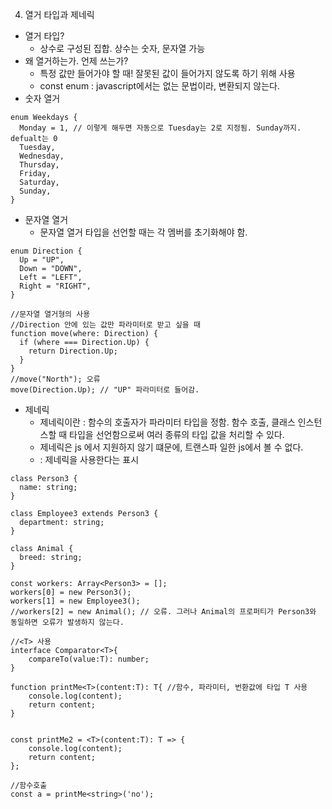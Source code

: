 4. 열거 타입과 제네릭

- 열거 타입?
  - 상수로 구성된 집합. 상수는 숫자, 문자열 가능
- 왜 열거하는가. 언제 쓰는가?
  - 특정 값만 들어가야 할 때! 잘못된 값이 들어가지 않도록 하기 위해 사용
  - const enum : javascript에서는 없는 문법이라, 변환되지 않는다.
- 숫자 열거

```tsx
enum Weekdays {
  Monday = 1, // 이렇게 해두면 자동으로 Tuesday는 2로 지정됨. Sunday까지. defualt는 0
  Tuesday,
  Wednesday,
  Thursday,
  Friday,
  Saturday,
  Sunday,
}
```

- 문자열 열거
  - 문자열 열거 타입을 선언할 때는 각 멤버를 초기화해야 함.

```tsx
enum Direction {
  Up = "UP",
  Down = "DOWN",
  Left = "LEFT",
  Right = "RIGHT",
}

//문자열 열거형의 사용
//Direction 안에 있는 값만 파라미터로 받고 싶을 때
function move(where: Direction) {
  if (where === Direction.Up) {
    return Direction.Up;
  }
}
//move("North"); 오류
move(Direction.Up); // "UP" 파라미터로 들어감.
```

- 제네릭
  - 제네릭이란 : 함수의 호출자가 파라미터 타입을 정함. 함수 호출, 클래스 인스턴스할 때 타입을 선언함으로써 여러 종류의 타입 값을 처리할 수 있다.
  - 제네릭은 js 에서 지원하지 않기 떄문에, 트랜스파 일한 js에서 볼 수 없다.
  - <T> : 제네릭을 사용한다는 표시 
```tsx
class Person3 {
  name: string;
}

class Employee3 extends Person3 {
  department: string;
}

class Animal {
  breed: string;
}

const workers: Array<Person3> = [];
workers[0] = new Person3();
workers[1] = new Employee3();
//workers[2] = new Animal(); // 오류. 그러나 Animal의 프로퍼티가 Person3와 동일하면 오류가 발생하지 않는다.

//<T> 사용
interface Comparator<T>{
    compareTo(value:T): number;
}

function printMe<T>(content:T): T{ //함수, 파라미터, 번환값에 타입 T 사용
    console.log(content);
    return content;
}


const printMe2 = <T>(content:T): T => {
    console.log(content);
    return content;
};

//함수호출
const a = printMe<string>('no');
```


